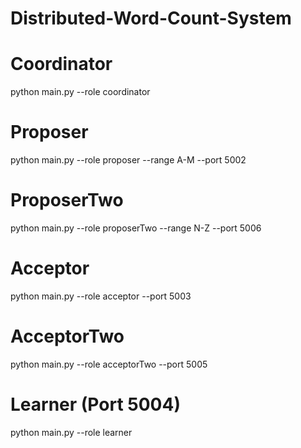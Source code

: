# Distributed-Word-Count-System


   # Coordinator
   python main.py --role coordinator

   # Proposer
   python main.py --role proposer --range A-M --port 5002

   # ProposerTwo
   python main.py --role proposerTwo --range N-Z --port 5006

   # Acceptor
   python main.py --role acceptor --port 5003

   # AcceptorTwo
   python main.py --role acceptorTwo --port 5005

   # Learner (Port 5004)
   python main.py --role learner
